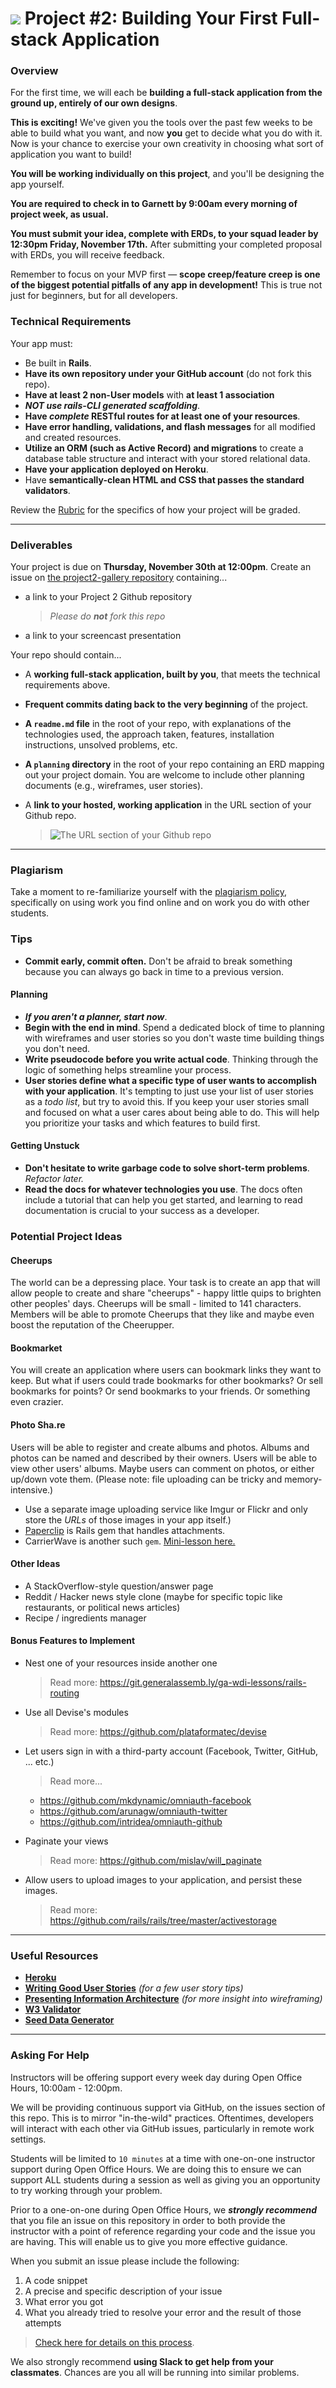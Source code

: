 # ![](https://ga-dash.s3.amazonaws.com/production/assets/logo-9f88ae6c9c3871690e33280fcf557f33.png) Project #2: Building Your First Full-stack Application
### Overview

For the first time, we will each be **building a full-stack application from the ground up, entirely of our own designs**.

**This is exciting!** We've given you the tools over the past few weeks to be able to build what you want, and now **you** get to decide what you do with it. Now is your chance to exercise your own creativity in choosing what sort of application you want to build!

**You will be working individually on this project**, and you'll be designing the app yourself.

**You are required to check in to Garnett by 9:00am every morning of project week, as usual.**

**You must submit your idea, complete with ERDs, to your squad leader by 12:30pm Friday, November 17th.** After submitting your completed proposal with ERDs, you will receive feedback.

Remember to focus on your MVP first &mdash; **scope creep/feature creep is one of the biggest potential pitfalls of any app in development!** This is true not just for beginners, but for all developers.

<!---
### [schedule](./schedule.md)

--- -->


### Technical Requirements

Your app must:

  * Be built in **Rails**.
  * **Have its own repository under your GitHub account** (do not fork this repo).
  * **Have at least 2 non-User models** with **at least 1 association**
  * ***NOT use rails-CLI generated scaffolding***.
  * **Have _complete_ RESTful routes for at least one of your resources**.
  * **Have error handling, validations, and flash messages** for all modified and created resources.
  * **Utilize an ORM (such as Active Record) and migrations** to create a database table structure and interact with your stored relational data.
  * **Have your application deployed on Heroku**.
  * Have **semantically-clean HTML and CSS that passes the standard validators**.

Review the [Rubric](evaluation.md) for the specifics of how your project will be graded.

---

### Deliverables

Your project is due on **Thursday, November 30th at 12:00pm**. Create an issue on [the project2-gallery repository](https://github.com/ga-dc/project2-gallery) containing...

  * a link to your Project 2 Github repository
    > *Please do **not** fork this repo*
  * a link to your screencast presentation

Your repo should contain...

  * A **working full-stack application, built by you**, that meets the technical requirements above.
  * **Frequent commits dating back to the very beginning** of the project.
  * **A ``readme.md`` file** in the root of your repo, with explanations of the technologies used, the approach taken, features, installation instructions, unsolved problems, etc.
  * **A `planning` directory** in the root of your repo containing an ERD mapping out your project domain. You are welcome to include other planning documents (e.g., wireframes, user stories).
  * A **link to your hosted, working application** in the URL section of your Github repo.

    > ![The URL section of your Github repo](https://i.imgur.com/QQ7RsfR.gif)

---

### Plagiarism

Take a moment to re-familiarize yourself with the [plagiarism policy](https://git.generalassemb.ly/DC-WDI/Administrative/blob/master/plagiarism.md), specifically on using work you find online and on work you do with other students.

### Tips

* **Commit early, commit often.**  Don't be afraid to break something because you can always go back in time to a previous version.

#### Planning

* ***If you aren't a planner, start now***.
* **Begin with the end in mind**. Spend a dedicated block of time to planning with wireframes and user stories so you don't waste time building things you don't need.
* **Write pseudocode before you write actual code**. Thinking through the logic of something helps streamline your process.
* **User stories define what a specific type of user wants to accomplish with your application**. It's tempting to just use your list of user stories as a _todo list_, but try to avoid this. If you keep your user stories small and focused on what a user cares about being able to do. This will help you prioritize your tasks and which features to build first.

#### Getting Unstuck

* **Don't hesitate to write garbage code to solve short-term problems**. *Refactor later.*
* **Read the docs for whatever technologies you use**. The docs often include a tutorial that can help you get started, and learning to read documentation is crucial to your success as a developer.

### Potential Project Ideas

#### Cheerups

The world can be a depressing place. Your task is to create an app that will allow people to create and share "cheerups" - happy little quips to brighten other peoples' days. Cheerups will be small - limited to 141 characters. Members will be able to promote Cheerups that they like and maybe even boost the reputation of the Cheerupper.

#### Bookmarket

You will create an application where users can bookmark links they want to keep. But what if users could trade bookmarks for other bookmarks? Or sell bookmarks for points? Or send bookmarks to your friends. Or something even crazier.

#### Photo Sha.re

Users will be able to register and create albums and photos. Albums and photos can be named and described by their owners. Users will be able to view other users' albums. Maybe users can comment on photos, or either up/down vote them. (Please note: file uploading can be tricky and memory-intensive.)

  - Use a separate image uploading service like Imgur or Flickr and only store the *URLs* of those images in your app itself.)
  - [Paperclip](https://github.com/thoughtbot/paperclip) is Rails gem that handles attachments.
  - CarrierWave is another such `gem`. [Mini-lesson here.](https://github.com/ga-dc/wdi6-formerly-curriculum/tree/3071663bc9aaac00fe5eee4b11c171af60f826b5/mini-lessons/file-uploads-with-carrier-wave-and-aws)

#### Other Ideas

- A StackOverflow-style question/answer page
- Reddit / Hacker news style clone (maybe for specific topic like restaurants, or political news articles)
- Recipe / ingredients manager

#### Bonus Features to Implement

- Nest one of your resources inside another one

  >Read more: https://git.generalassemb.ly/ga-wdi-lessons/rails-routing

- Use all Devise's modules

  > Read more: https://github.com/plataformatec/devise

- Let users sign in with a third-party account (Facebook, Twitter, GitHub, ... etc.)

  > Read more...

    - https://github.com/mkdynamic/omniauth-facebook
    - https://github.com/arunagw/omniauth-twitter
    - https://github.com/intridea/omniauth-github

- Paginate your views

  > Read more: https://github.com/mislav/will_paginate

- Allow users to upload images to your application, and persist these images.

  > Read more: https://github.com/rails/rails/tree/master/activestorage

---

### Useful Resources

* **[Heroku](http://www.heroku.com)**
* **[Writing Good User Stories](http://www.mariaemerson.com/user-stories/)** _(for a few user story tips)_
* **[Presenting Information Architecture](http://webstyleguide.com/wsg3/3-information-architecture/4-presenting-information.html)** _(for more insight into wireframing)_
* **[W3 Validator](http://validator.w3.org)**
* **[Seed Data Generator](https://www.mockaroo.com/)**

---

### Asking For Help

Instructors will be offering support every week day during Open Office Hours, 10:00am - 12:00pm.

We will be providing continuous support via GitHub, on the issues section of this repo. This is to mirror "in-the-wild" practices. Oftentimes, developers will interact with each other via GitHub issues, particularly in remote work settings.

Students will be limited to `10 minutes` at a time with one-on-one instructor support during Open Office Hours. We are doing this to ensure we can support ALL students during a session as well as giving you an opportunity to try working through your problem.

Prior to a one-on-one during Open Office Hours, we ***strongly recommend*** that you file an issue on this repository in order to both provide the instructor with a point of reference regarding your code and the issue you are having. This will enable us to give you more effective guidance.

When you submit an issue please include the following:

  1. A code snippet
  2. A precise and specific description of your issue
  3. What error you got
  4. What you already tried to resolve your error and the result of those attempts

> [Check here for details on this process](https://github.com/ga-dc/wdi12/blob/master/asking-for-help.md#during-project-weeks).

We also strongly recommend **using Slack to get help from your classmates**. Chances are you all will be running into similar problems.
